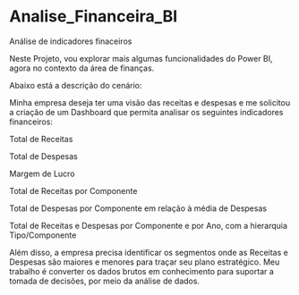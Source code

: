# Analise_Financeira_BI
Análise de indicadores finaceiros

Neste Projeto, vou explorar mais algumas funcionalidades do Power BI, agora no contexto da área de finanças.

Abaixo está a descrição do cenário:

Minha empresa deseja ter uma visão das receitas e despesas e me solicitou a criação de um Dashboard que permita analisar os seguintes indicadores financeiros:

Total de Receitas

Total de Despesas

Margem de Lucro

Total de Receitas por Componente

Total de Despesas por Componente em relação à média de Despesas

Total de Receitas e Despesas por Componente e por Ano, com a hierarquia Tipo/Componente

Além disso, a empresa precisa identificar os segmentos onde as Receitas e Despesas são maiores e menores para traçar seu plano estratégico. Meu trabalho é converter os dados brutos em conhecimento para suportar a tomada de decisões, por meio da análise de dados.
